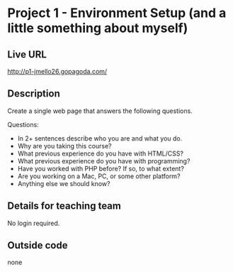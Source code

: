 # Project 1 - Environment Setup (and a little something about myself)  

## Live URL
<http://p1-jmello26.gopagoda.com/>

## Description
Create a single web page that answers the following questions.

Questions:  
* In 2+ sentences describe who you are and what you do.
* Why are you taking this course?
* What previous experience do you have with HTML/CSS?
* What previous experience do you have with programming?
* Have you worked with PHP before? If so, to what extent?
* Are you working on a Mac, PC, or some other platform?
* Anything else we should know?

## Details for teaching team
No login required.

## Outside code
none